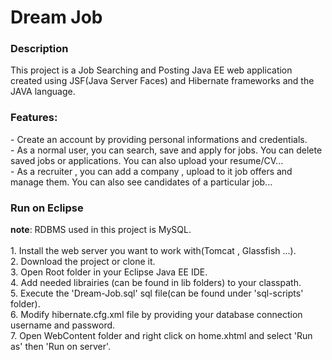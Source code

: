 <h1>Dream Job</h1>

<h3>Description</h3>
This project is a Job Searching and Posting Java EE web application created using JSF(Java Server Faces) and Hibernate frameworks and the JAVA language.
<h3>Features:</h3>
- Create an account by providing personal informations and credentials.<br/>
- As a normal user, you can search, save and apply for jobs. You can delete saved jobs or applications. You can also upload your resume/CV...<br/>
- As a recruiter , you can add a company , upload to it job offers and manage them. You can also see candidates of a particular job...
<h3>Run on Eclipse</h3>
<b>note</b>: RDBMS used in this project is MySQL.<br/><br/>
1. Install the web server you want to work with(Tomcat , Glassfish ...).<br/>
2. Download the project or clone it.<br/>
3. Open Root folder in your Eclipse Java EE IDE.<br/>
4. Add needed librairies (can be found in lib folders) to your classpath.<br/>
5. Execute the 'Dream-Job.sql' sql file(can be found under 'sql-scripts' folder).<br/>
6. Modify hibernate.cfg.xml file by providing your database connection username and password.<br/>
7. Open WebContent folder and right click on home.xhtml and select 'Run as' then 'Run on server'.
